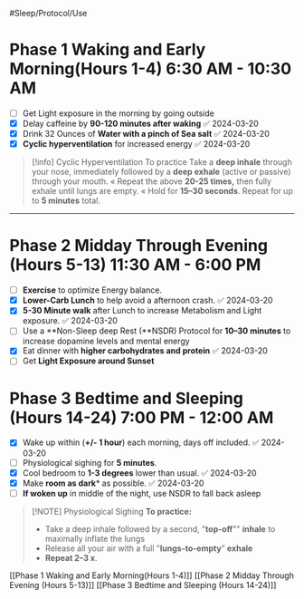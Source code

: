 #Sleep/Protocol/Use 
# Phase 1 Waking and Early Morning(Hours 1-4)             6:30 AM - 10:30 AM
- [ ] Get Light exposure in the morning by going outside
- [x] Delay caffeine by **90-120 minutes after waking** ✅ 2024-03-20
- [x] Drink 32 Ounces of **Water with a pinch of Sea salt** ✅ 2024-03-20
- [x] **Cyclic hyperventilation** for increased energy ✅ 2024-03-20

> [!info] Cyclic Hyperventilation
>To practice
> Take a **deep inhale** through your nose, immediately followed by a **deep exhale** (active or passive) through your mouth.
> « Repeat the above **20-25 times,** then fully exhale until lungs are empty.
>  « Hold for **15–30 seconds**.
>  Repeat for up to **5 minutes** total.
****
# Phase 2 Midday Through Evening (Hours 5-13)          11:30 AM - 6:00 PM
- [ ] **Exercise** to optimize Energy balance.
- [x] **Lower-Carb Lunch** to help avoid a afternoon crash. ✅ 2024-03-20
- [x] **5-30 Minute walk** after Lunch to increase Metabolism and Light exposure. ✅ 2024-03-20
- [ ] Use a **Non-Sleep deep Rest (**NSDR) Protocol for **10–30 minutes** to increase dopamine  levels and mental energy
- [x] Eat dinner with **higher carbohydrates and protein** ✅ 2024-03-20
- [ ] Get **Light Exposure around Sunset**
# Phase 3 Bedtime and Sleeping (Hours 14-24)         7:00 PM - 12:00 AM
- [x] Wake up within (**+/- 1 hour**) each morning, days off included. ✅ 2024-03-20
- [ ] Physiological sighing for **5 minutes**.
- [x] Cool bedroom to **1-3 degrees** lower than usual. ✅ 2024-03-20
- [x] Make **room as dark*** as possible. ✅ 2024-03-20
- [ ] **If woken up** in middle of the night, use NSDR to fall back asleep
      
> [!NOTE] Physiological Sighing
>**To practice:**
>- Take a deep inhale followed by a second, "**top-off**"" **inhale** to maximally inflate the lungs
>- Release all your air with a full "**lungs-to-empty**” **exhale** 
>- **Repeat 2–3 x**.

[[Phase 1 Waking and Early Morning(Hours 1-4)]]
[[Phase 2  Midday Through Evening (Hours 5-13)]]
[[Phase 3 Bedtime and Sleeping (Hours 14-24)]]






